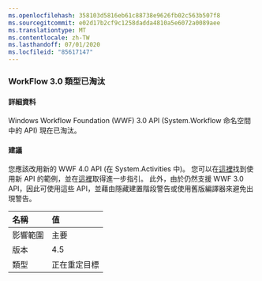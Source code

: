 ```yaml
---
ms.openlocfilehash: 358103d5816eb61c88738e9626fb02c563b507f8
ms.sourcegitcommit: e02d17b2cf9c1258dadda4810a5e6072a0089aee
ms.translationtype: MT
ms.contentlocale: zh-TW
ms.lasthandoff: 07/01/2020
ms.locfileid: "85617147"
---
```

### <a name="workflow-30-types-are-obsolete"></a>WorkFlow 3.0 類型已淘汰

#### <a name="details"></a>詳細資料

Windows Workflow Foundation (WWF) 3.0 API (System.Workflow 命名空間中的 API) 現在已淘汰。

#### <a name="suggestion"></a>建議

您應該改用新的 WWF 4.0 API (在 System.Activities 中)。 您可以在[這裡](~/docs/framework/windows-workflow-foundation/how-to-update-the-definition-of-a-running-workflow-instance.md)找到使用新 API 的範例，並在[這裡](https://docs.microsoft.com/archive/blogs/workflowteam/wf3-types-marked-obsolete-in-net-4-5)取得進一步指引。 此外，由於仍然支援 WWF 3.0 API，因此可使用這些 API，並藉由隱藏建置階段警告或使用舊版編譯器來避免出現警告。

| 名稱    | 值       |
|:--------|:------------|
| 影響範圍   | 主要       |
| 版本 | 4.5         |
| 類型    | 正在重定目標 |
